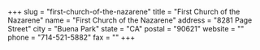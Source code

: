 +++
slug = "first-church-of-the-nazarene"
title = "First Church of the Nazarene"
name = "First Church of the Nazarene"
address = "8281 Page Street"
city = "Buena Park"
state = "CA"
postal = "90621"
website = ""
phone = "714-521-5882"
fax = ""
+++
